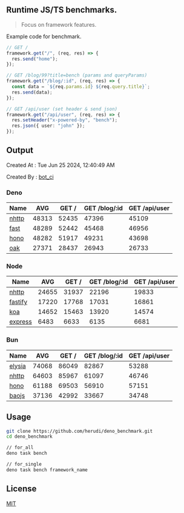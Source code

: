## Runtime JS/TS benchmarks.

> Focus on framework features.

Example code for benchmark.
```ts
// GET /
framework.get("/", (req, res) => {
  res.send("home");
});

// GET /blog/99?title=bench (params and queryParams)
framework.get("/blog/:id", (req, res) => {
  const data = `${req.params.id} ${req.query.title}`;
  res.send(data);
});

// GET /api/user (set header & send json)
framework.get("/api/user", (req, res) => {
  res.setHeader("x-powered-by", "bench");
  res.json({ user: "john" });
});
```

## Output
Created At : Tue Jun 25 2024, 12:40:49 AM

Created By : [bot_ci](https://github.com/herudi/deno_benchmarks/commits?author=github-actions%5Bbot%5D)


### Deno
|Name|AVG|GET /|GET /blog/:id|GET /api/user|
|----|----|----|----|----|
|[nhttp](https://github.com/nhttp/nhttp)|48313|52435|47396|45109|
|[fast](https://github.com/danteissaias/fast)|48289|52442|45468|46956|
|[hono](https://github.com/honojs/hono)|48282|51917|49231|43698|
|[oak](https://github.com/oakserver/oak)|27371|28437|26943|26733|
  


### Node
|Name|AVG|GET /|GET /blog/:id|GET /api/user|
|----|----|----|----|----|
|[nhttp](https://github.com/nhttp/nhttp)|24655|31937|22196|19833|
|[fastify](https://github.com/fastify/fastify)|17220|17768|17031|16861|
|[koa](https://github.com/koajs/koa)|14652|15463|13920|14574|
|[express](https://github.com/expressjs/express)|6483|6633|6135|6681|
  


### Bun
|Name|AVG|GET /|GET /blog/:id|GET /api/user|
|----|----|----|----|----|
|[elysia](https://github.com/elysiajs/elysia)|74068|86049|82867|53288|
|[nhttp](https://github.com/nhttp/nhttp)|64603|85967|61097|46746|
|[hono](https://github.com/honojs/hono)|61188|69503|56910|57151|
|[baojs](https://github.com/mattreid1/baojs)|37136|42992|33667|34748|
  



## Usage

```bash
git clone https://github.com/herudi/deno_benchmark.git
cd deno_benchmark

// for_all
deno task bench

// for_single
deno task bench framework_name
```

## License

[MIT](LICENSE)

